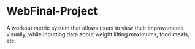 # WebFinal-Project

A workout metric system that allows users to view their improvements visually, while inputting data about weight lifting maximums, food meals, etc.